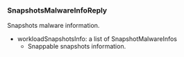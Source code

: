 ### SnapshotsMalwareInfoReply
Snapshots malware information.

- workloadSnapshotsInfo: a list of SnapshotMalwareInfos
  - Snappable snapshots information.
